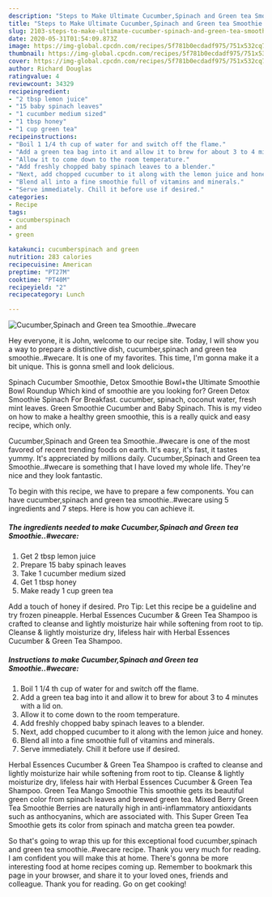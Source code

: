 ```yaml
---
description: "Steps to Make Ultimate Cucumber,Spinach and Green tea Smoothie..#wecare"
title: "Steps to Make Ultimate Cucumber,Spinach and Green tea Smoothie..#wecare"
slug: 2103-steps-to-make-ultimate-cucumber-spinach-and-green-tea-smoothiewecare
date: 2020-05-31T01:54:09.873Z
image: https://img-global.cpcdn.com/recipes/5f781b0ecdadf975/751x532cq70/cucumberspinach-and-green-tea-smoothiewecare-recipe-main-photo.jpg
thumbnail: https://img-global.cpcdn.com/recipes/5f781b0ecdadf975/751x532cq70/cucumberspinach-and-green-tea-smoothiewecare-recipe-main-photo.jpg
cover: https://img-global.cpcdn.com/recipes/5f781b0ecdadf975/751x532cq70/cucumberspinach-and-green-tea-smoothiewecare-recipe-main-photo.jpg
author: Richard Douglas
ratingvalue: 4
reviewcount: 34329
recipeingredient:
- "2 tbsp lemon juice"
- "15 baby spinach leaves"
- "1 cucumber medium sized"
- "1 tbsp honey"
- "1 cup green tea"
recipeinstructions:
- "Boil 1 1/4 th cup of water for and switch off the flame."
- "Add a green tea bag into it and allow it to brew for about 3 to 4 minutes with a lid on."
- "Allow it to come down to the room temperature."
- "Add freshly chopped baby spinach leaves to a blender."
- "Next, add chopped cucumber to it along with the lemon juice and honey."
- "Blend all into a fine smoothie full of vitamins and minerals."
- "Serve immediately. Chill it before use if desired."
categories:
- Recipe
tags:
- cucumberspinach
- and
- green

katakunci: cucumberspinach and green 
nutrition: 283 calories
recipecuisine: American
preptime: "PT27M"
cooktime: "PT40M"
recipeyield: "2"
recipecategory: Lunch

---
```



![Cucumber,Spinach and Green tea Smoothie..#wecare](https://img-global.cpcdn.com/recipes/5f781b0ecdadf975/751x532cq70/cucumberspinach-and-green-tea-smoothiewecare-recipe-main-photo.jpg)

Hey everyone, it is John, welcome to our recipe site. Today, I will show you a way to prepare a distinctive dish, cucumber,spinach and green tea smoothie..#wecare. It is one of my favorites. This time, I'm gonna make it a bit unique. This is gonna smell and look delicious.

Spinach Cucumber Smoothie, Detox Smoothie Bowl+the Ultimate Smoothie Bowl Roundup Which kind of smoothie are you looking for? Green Detox Smoothie Spinach For Breakfast. cucumber, spinach, coconut water, fresh mint leaves. Green Smoothie Cucumber and Baby Spinach. This is my video on how to make a healthy green smoothie, this is a really quick and easy recipe, which only.

Cucumber,Spinach and Green tea Smoothie..#wecare is one of the most favored of recent trending foods on earth. It's easy, it's fast, it tastes yummy. It's appreciated by millions daily. Cucumber,Spinach and Green tea Smoothie..#wecare is something that I have loved my whole life. They're nice and they look fantastic.


To begin with this recipe, we have to prepare a few components. You can have cucumber,spinach and green tea smoothie..#wecare using 5 ingredients and 7 steps. Here is how you can achieve it.

<!--inarticleads1-->

##### The ingredients needed to make Cucumber,Spinach and Green tea Smoothie..#wecare:

1. Get 2 tbsp lemon juice
1. Prepare 15 baby spinach leaves
1. Take 1 cucumber medium sized
1. Get 1 tbsp honey
1. Make ready 1 cup green tea


Add a touch of honey if desired. Pro Tip: Let this recipe be a guideline and try frozen pineapple. Herbal Essences Cucumber &amp; Green Tea Shampoo is crafted to cleanse and lightly moisturize hair while softening from root to tip. Cleanse &amp; lightly moisturize dry, lifeless hair with Herbal Essences Cucumber &amp; Green Tea Shampoo. 

<!--inarticleads2-->

##### Instructions to make Cucumber,Spinach and Green tea Smoothie..#wecare:

1. Boil 1 1/4 th cup of water for and switch off the flame.
1. Add a green tea bag into it and allow it to brew for about 3 to 4 minutes with a lid on.
1. Allow it to come down to the room temperature.
1. Add freshly chopped baby spinach leaves to a blender.
1. Next, add chopped cucumber to it along with the lemon juice and honey.
1. Blend all into a fine smoothie full of vitamins and minerals.
1. Serve immediately. Chill it before use if desired.


Herbal Essences Cucumber &amp; Green Tea Shampoo is crafted to cleanse and lightly moisturize hair while softening from root to tip. Cleanse &amp; lightly moisturize dry, lifeless hair with Herbal Essences Cucumber &amp; Green Tea Shampoo. Green Tea Mango Smoothie This smoothie gets its beautiful green color from spinach leaves and brewed green tea. Mixed Berry Green Tea Smoothie Berries are naturally high in anti-inflammatory antioxidants such as anthocyanins, which are associated with. This Super Green Tea Smoothie gets its color from spinach and matcha green tea powder. 

So that's going to wrap this up for this exceptional food cucumber,spinach and green tea smoothie..#wecare recipe. Thank you very much for reading. I am confident you will make this at home. There's gonna be more interesting food at home recipes coming up. Remember to bookmark this page in your browser, and share it to your loved ones, friends and colleague. Thank you for reading. Go on get cooking!
